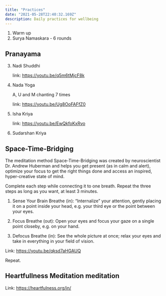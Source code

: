 ```yaml
---
title: "Practices"
date: "2021-05-28T22:40:32.169Z"
description: Daily practices for wellbeing
---
```


1. Warm up
2. Surya Namaskara - 6 rounds

## Pranayama

3. Nadi Shuddhi

   link: https://youtu.be/q5m6tMjcF8k

4. Nada Yoga

   A, U and M chanting 7 times

   link: https://youtu.be/Ug8OoFAFfZ0

5. Isha Kriya

   link: https://youtu.be/EwQkfoKxRvo

6. Sudarshan Kriya

## Space-Time-Bridging

The meditation method Space-Time-Bridging was created by neuroscientist Dr. Andrew Huberman and helps you get present (as in calm and alert), optimize your focus to get the right things done and access an inspired, hyper-creative state of mind.

Complete each step while connecting it to one breath. Repeat the three steps as long as you want, at least 3 minutes.

1. Sense Your Brain
   Breathe (in): “Internalize” your attention, gently placing it on a point inside your head, e.g. your third eye or the point between your eyes.

2. Focus
   Breathe (out): Open your eyes and focus your gaze on a single point closeby, e.g. on your hand.

3. Defocus
   Breathe (in): See the whole picture at once; relax your eyes and take in everything in your field of vision.

Link: https://youtu.be/qksd7aHGAUQ

Repeat.

## Heartfullness Meditation meditation

Link: https://heartfulness.org/in/
